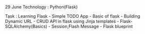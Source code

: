 29 June
Technology : Python(Flask)

Task : Learning Flask - Simple TODO App
    - Basic of flask 
    - Building Dynamic URL
    - CRUD API in flask using Jinja templates 
    - Flask-SQLAlchemy(Basics) 
    - Session,Flash Message
    - Flask blueprint